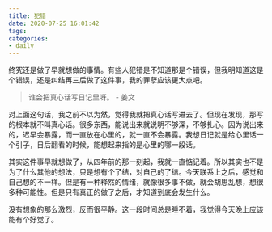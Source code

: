 ```yaml
---
title: 犯错
date: 2020-07-25 16:01:42
tags:
categories:
- daily
---
```


终究还是做了早就想做的事情。有些人犯错是不知道那是个错误，但我明知道这是个错误，还是纠结再三后做了这件事，我的罪孽应该更大点吧。

> 谁会把真心话写日记里呀。 - 姜文

对上面这句话，我之前不以为然，觉得我就把真心话写进去了。但现在发现，那写的根本就不叫真心话。很多东西，能说出来就说明不够深，不够扎心。因为说出来的，迟早会暴露，而一直放在心里的，就一直不会暴露。我想日记就是给心里话一个引子，日后翻看的时候，能想起来指的是心里的哪一段话。

其实这件事早就想做了，从四年前的那一刻起，我就一直惦记着。所以其实也不是为了什么其他的想法，只是想有个了结，对自己的了结。今天联系上之后，感觉和自己想的不一样。但是有一种释然的情绪，就像很多事不做，就会胡思乱想，想很多种可能性。但是只有真正的做了之后，才知道到底会发生什么。

没有想象的那么激烈，反而很平静。这一段时间总是睡不着，我觉得今天晚上应该能有个好觉了。
